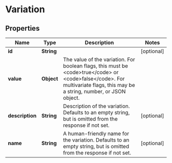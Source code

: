 

# Variation


## Properties

| Name | Type | Description | Notes |
|------------ | ------------- | ------------- | -------------|
|**id** | **String** |  |  [optional] |
|**value** | **Object** | The value of the variation. For boolean flags, this must be &lt;code&gt;true&lt;/code&gt; or &lt;code&gt;false&lt;/code&gt;. For multivariate flags, this may be a string, number, or JSON object. |  |
|**description** | **String** | Description of the variation. Defaults to an empty string, but is omitted from the response if not set. |  [optional] |
|**name** | **String** | A human-friendly name for the variation. Defaults to an empty string, but is omitted from the response if not set. |  [optional] |



